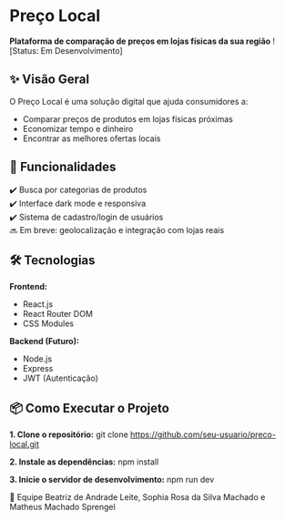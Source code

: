 # Preço Local

**Plataforma de comparação de preços em lojas físicas da sua região**
 ![Status: Em Desenvolvimento]

## ✨ Visão Geral
 O Preço Local é uma solução digital que ajuda consumidores a:
 - Comparar preços de produtos em lojas físicas próximas
 - Economizar tempo e dinheiro
 - Encontrar as melhores ofertas locais

## 🚀 Funcionalidades
 ✔️ Busca por categorias de produtos  
 ✔️ Interface dark mode e responsiva  
 ✔️ Sistema de cadastro/login de usuários  
 🔜 Em breve: geolocalização e integração com lojas reais  

## 🛠️ Tecnologias
 **Frontend:**
 - React.js
 - React Router DOM
 - CSS Modules
 
 **Backend (Futuro):**
 - Node.js
 - Express
 - JWT (Autenticação)
 
 ## 📦 Como Executar o Projeto
 **1. Clone o repositório:**
 git clone https://github.com/seu-usuario/preco-local.git
 
 **2. Instale as dependências:**
 npm install
 
 **3. Inicie o servidor de desenvolvimento:**
 npm run dev
 
 👥 Equipe
 Beatriz de Andrade Leite,
 Sophia Rosa da Silva Machado e
 Matheus Machado Sprengel
